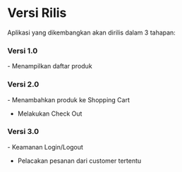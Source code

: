 # Versi Rilis

Aplikasi yang dikembangkan akan dirilis dalam 3 tahapan:
<h3>Versi 1.0</h3>
- Menampilkan daftar produk
<h3>Versi 2.0</h3>
- Menambahkan produk ke Shopping Cart 

- Melakukan Check Out
<h3>Versi 3.0</h3> 
- Keamanan Login/Logout 

- Pelacakan pesanan dari customer tertentu

